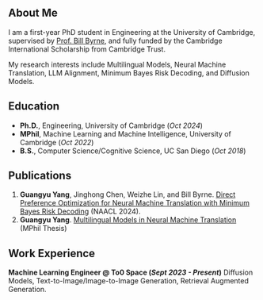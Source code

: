 ## About Me
I am a first-year PhD student in Engineering at the University of Cambridge, supervised by [Prof. Bill Byrne](https://sites.google.com/view/bill-byrne/home), and fully funded by the Cambridge International Scholarship from Cambridge Trust.

My research interests include Multilingual Models, Neural Machine Translation, LLM Alignment, Minimum Bayes Risk Decoding, and Diffusion Models.

## Education
- **Ph.D.**, Engineering,  University of Cambridge (_Oct 2024_)
- **MPhil**, Machine Learning and Machine Intelligence,  University of Cambridge (_Oct 2022_)
- **B.S.**, Computer Science/Cognitive Science,  UC San Diego (_Oct 2018_)

## Publications
1. **Guangyu Yang**, Jinghong Chen, Weizhe Lin, and Bill Byrne. [Direct Preference Optimization for Neural Machine Translation with Minimum Bayes Risk Decoding](https://aclanthology.org/2024.naacl-short.34/) (NAACL 2024).
2. **Guangyu Yang**. [Multilingual Models in Neural Machine Translation](https://www.mlmi.eng.cam.ac.uk/files/2022_-_2023_dissertations/multilingual_models_in_neural_machine_translation.pdf) (MPhil Thesis)

## Work Experience
**Machine Learning Engineer @ To0 Space (_Sept 2023 - Present_)**
Diffusion Models, Text-to-Image/Image-to-Image Generation, Retrieval Augmented Generation.
